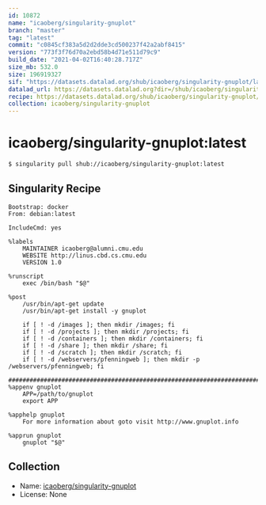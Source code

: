 ```yaml
---
id: 10872
name: "icaoberg/singularity-gnuplot"
branch: "master"
tag: "latest"
commit: "c0845cf383a5d2d2dde3cd500237f42a2abf8415"
version: "773f3f76d70a2ebd58b4d71e511d79c9"
build_date: "2021-04-02T16:40:28.717Z"
size_mb: 532.0
size: 196919327
sif: "https://datasets.datalad.org/shub/icaoberg/singularity-gnuplot/latest/2021-04-02-c0845cf3-773f3f76/773f3f76d70a2ebd58b4d71e511d79c9.sif"
datalad_url: https://datasets.datalad.org?dir=/shub/icaoberg/singularity-gnuplot/latest/2021-04-02-c0845cf3-773f3f76/
recipe: https://datasets.datalad.org/shub/icaoberg/singularity-gnuplot/latest/2021-04-02-c0845cf3-773f3f76/Singularity
collection: icaoberg/singularity-gnuplot
---
```


# icaoberg/singularity-gnuplot:latest

```bash
$ singularity pull shub://icaoberg/singularity-gnuplot:latest
```

## Singularity Recipe

```singularity
Bootstrap: docker
From: debian:latest

IncludeCmd: yes

%labels
    MAINTAINER icaoberg@alumni.cmu.edu
    WEBSITE http://linus.cbd.cs.cmu.edu
    VERSION 1.0

%runscript
    exec /bin/bash "$@"

%post
    /usr/bin/apt-get update 
    /usr/bin/apt-get install -y gnuplot

    if [ ! -d /images ]; then mkdir /images; fi
    if [ ! -d /projects ]; then mkdir /projects; fi
    if [ ! -d /containers ]; then mkdir /containers; fi
    if [ ! -d /share ]; then mkdir /share; fi
    if [ ! -d /scratch ]; then mkdir /scratch; fi
    if [ ! -d /webservers/pfenningweb ]; then mkdir -p /webservers/pfenningweb; fi

####################################################################################
%appenv gnuplot
    APP=/path/to/gnuplot
    export APP

%apphelp gnuplot
    For more information about goto visit http://www.gnuplot.info

%apprun gnuplot
    gnuplot "$@"
```

## Collection

 - Name: [icaoberg/singularity-gnuplot](https://github.com/icaoberg/singularity-gnuplot)
 - License: None

